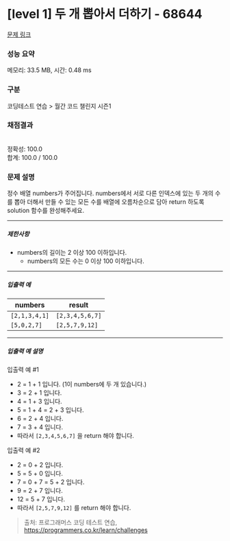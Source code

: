 # [level 1] 두 개 뽑아서 더하기 - 68644 

[문제 링크](https://school.programmers.co.kr/learn/courses/30/lessons/68644) 

### 성능 요약

메모리: 33.5 MB, 시간: 0.48 ms

### 구분

코딩테스트 연습 > 월간 코드 챌린지 시즌1

### 채점결과

<br/>정확성: 100.0<br/>합계: 100.0 / 100.0

### 문제 설명

<p style="user-select: auto;">정수 배열 numbers가 주어집니다. numbers에서 서로 다른 인덱스에 있는 두 개의 수를 뽑아 더해서 만들 수 있는 모든 수를 배열에 오름차순으로 담아 return 하도록 solution 함수를 완성해주세요.</p>

<hr style="user-select: auto;">

<h5 style="user-select: auto;">제한사항</h5>

<ul style="user-select: auto;">
<li style="user-select: auto;">numbers의 길이는 2 이상 100 이하입니다.

<ul style="user-select: auto;">
<li style="user-select: auto;">numbers의 모든 수는 0 이상 100 이하입니다.</li>
</ul></li>
</ul>

<hr style="user-select: auto;">

<h5 style="user-select: auto;">입출력 예</h5>
<table class="table" style="user-select: auto;">
        <thead style="user-select: auto;"><tr style="user-select: auto;">
<th style="user-select: auto;">numbers</th>
<th style="user-select: auto;">result</th>
</tr>
</thead>
        <tbody style="user-select: auto;"><tr style="user-select: auto;">
<td style="user-select: auto;"><code style="user-select: auto;">[2,1,3,4,1]</code></td>
<td style="user-select: auto;"><code style="user-select: auto;">[2,3,4,5,6,7]</code></td>
</tr>
<tr style="user-select: auto;">
<td style="user-select: auto;"><code style="user-select: auto;">[5,0,2,7]</code></td>
<td style="user-select: auto;"><code style="user-select: auto;">[2,5,7,9,12]</code></td>
</tr>
</tbody>
      </table>
<hr style="user-select: auto;">

<h5 style="user-select: auto;">입출력 예 설명</h5>

<p style="user-select: auto;">입출력 예 #1</p>

<ul style="user-select: auto;">
<li style="user-select: auto;">2 = 1 + 1 입니다. (1이 numbers에 두 개 있습니다.)</li>
<li style="user-select: auto;">3 = 2 + 1 입니다.</li>
<li style="user-select: auto;">4 = 1 + 3 입니다.</li>
<li style="user-select: auto;">5 = 1 + 4 = 2 + 3 입니다.</li>
<li style="user-select: auto;">6 = 2 + 4 입니다.</li>
<li style="user-select: auto;">7 = 3 + 4 입니다.</li>
<li style="user-select: auto;">따라서 <code style="user-select: auto;">[2,3,4,5,6,7]</code> 을 return 해야 합니다.</li>
</ul>

<p style="user-select: auto;">입출력 예 #2</p>

<ul style="user-select: auto;">
<li style="user-select: auto;">2 = 0 + 2 입니다.</li>
<li style="user-select: auto;">5 = 5 + 0 입니다.</li>
<li style="user-select: auto;">7 = 0 + 7 = 5 + 2 입니다.</li>
<li style="user-select: auto;">9 = 2 + 7 입니다.</li>
<li style="user-select: auto;">12 = 5 + 7 입니다.</li>
<li style="user-select: auto;">따라서 <code style="user-select: auto;">[2,5,7,9,12]</code> 를 return 해야 합니다.</li>
</ul>


> 출처: 프로그래머스 코딩 테스트 연습, https://programmers.co.kr/learn/challenges